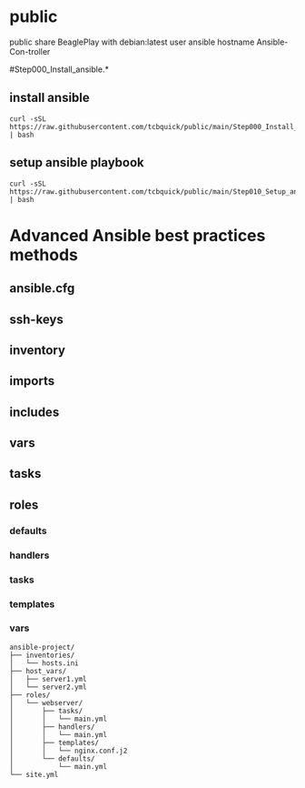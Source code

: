 # public
public share
BeaglePlay with debian:latest
user ansible
hostname Ansible-Con-troller

#Step000_Install_ansible.*
## install ansible
```
curl -sSL https://raw.githubusercontent.com/tcbquick/public/main/Step000_Install_ansible.sh | bash
```
## setup ansible playbook
```
curl -sSL https://raw.githubusercontent.com/tcbquick/public/main/Step010_Setup_ansible.sh | bash
```


# Advanced Ansible best practices methods
## ansible.cfg

## ssh-keys

## inventory

## imports

## includes

## vars

## tasks

## roles
### defaults
### handlers
### tasks
### templates
### vars

```
ansible-project/
├── inventories/
│   └── hosts.ini
├── host_vars/
│   ├── server1.yml
│   └── server2.yml
├── roles/
│   └── webserver/
│       ├── tasks/
│       │   └── main.yml
│       ├── handlers/
│       │   └── main.yml
│       ├── templates/
│       │   └── nginx.conf.j2
│       └── defaults/
│           └── main.yml
└── site.yml

```

